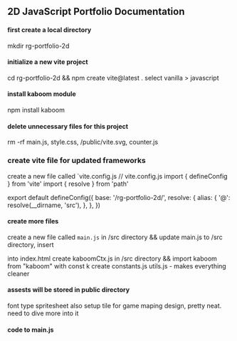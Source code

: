 ## 2D JavaScript Portfolio Documentation

#### first create a local directory
mkdir rg-portfolio-2d

#### initialize a new vite project
cd rg-portfolio-2d && 
npm create vite@latest . 
 select vanilla > javascript 

#### install kaboom module
npm install kaboom

#### delete unnecessary files for this project
rm -rf main.js, style.css, /public/vite.svg, counter.js

### create vite file for updated frameworks
create a new file called `vite.config.js
  // vite.config.js
import { defineConfig } from 'vite'
import { resolve } from 'path'

export default defineConfig({
  base: '/rg-portfolio-2d/',
  resolve: {
    alias: {
      '@': resolve(__dirname, 'src'),
    },
  },
})

#### create more files 
 create a new file called `main.js` in /src directory && update main.js to /src directory, 
 insert <style></style> <div></div> into index.html 
 create kaboomCtx.js in /src directory && import kaboom from "kaboom" with const k
 create constants.js 
 utils.js - makes everything cleaner

#### assests will be stored in public directory
  font type
  spritesheet
 also setup tile for game maping design, pretty neat. need to dive more into it

#### code to main.js 
  





